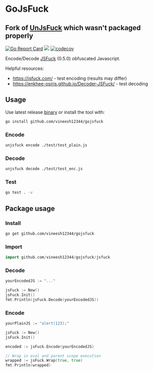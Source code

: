 # GoJsFuck
## Fork of [UnJsFuck](https://github.com/vineesh12344/gojsfuck) which wasn't packaged properly

[![Go Report Card](https://goreportcard.com/badge/github.com/vineesh12344/gojsfuck)](https://goreportcard.com/report/github.com/vineesh12344/gojsfuck)
<a href="https://github.com/vineesh12344/gojsfuck/actions"><img src="https://github.com/vineesh12344/gojsfuck/actions/workflows/build_tests.yml/badge.svg"/></a>
[![codecov](https://codecov.io/gh/vineesh12344/gojsfuck/branch/main/graph/badge.svg?token=WJRP98YJCW)](https://codecov.io/gh/vineesh12344/gojsfuck)

Encode/Decode [JSFuck](https://github.com/aemkei/jsfuck/) (0.5.0) obfuscated Javascript.

Helpful resources:
* https://jsfuck.com/ - test encoding (results may differ)
* https://enkhee-osiris.github.io/Decoder-JSFuck/ - test decoding

## Usage
Use latest release [binary](https://github.com/vineesh12344/gojsfuck/releases) or install the tool with:
```sh
go install github.com/vineesh12344/gojsfuck
```

### Encode
```sh
unjsfuck encode ./test/test_plain.js
```

### Decode
```sh
unjsfuck decode ./test/test_enc.js
```

### Test
```sh
go test . -v
```


## Package usage
### Install
```sh
go get github.com/vineesh12344/gojsfuck
```

### Import
```go
import github.com/vineesh12344/gojsfuck/jsfuck
```

### Decode
```go
yourEncodedJS := "..."

jsFuck := New()
jsFuck.Init()
fmt.Println(jsFuck.Decode(yourEncodedJS))
```
### Encode
```go
yourPlainJS := "alert(123);"

jsFuck := New()
jsFuck.Init()

encoded := jsFuck.Encode(yourEncodedJS)

// Wrap in eval and parent scope execution
wrapped := jsFuck.Wrap(true, true) 
fmt.Println(wrapped)
```